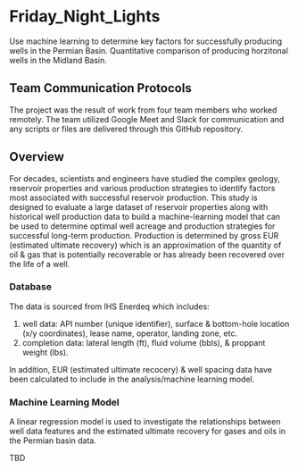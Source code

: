 # Friday_Night_Lights
Use machine learning to determine key factors for successfully producing wells in the Permian Basin. Quantitative comparison of producing horzitonal wells in the Midland Basin.  

## Team Communication Protocols

The project was the result of work from four team members who worked remotely.  The team utilized Google Meet and Slack for communication and any scripts or files are delivered through this GitHub repository.

## Overview

For decades, scientists and engineers have studied the complex geology, reservoir properties and various production strategies to identify factors most associated with successful reservoir production.  This study is designed to evaluate a large dataset of reservoir properties along with historical well production data to build a machine-learning model that can be used to determine optimal well acreage and production strategies for successful long-term production.  Production is determined by gross EUR (estimated ultimate recovery) which is an approximation of the quantity of oil & gas that is potentially recoverable or has already been recovered over the life of a well.  
 
### Database

The data is sourced from IHS Enerdeq which includes:
  1. well data: API number (unique identifier), surface & bottom-hole location (x/y coordinates), lease name, operator, landing zone, etc.
  2. completion data: lateral length (ft), fluid volume (bbls), & proppant weight (lbs). 

In addition, EUR (estimated ultimate recocery) & well spacing data have been calculated to include in the analysis/machine learning model.  

### Machine Learning Model

A linear regression model is used to investigate the relationships between well data features and the estimated ultimate recovery for gases and oils in the Permian basin data.

TBD

